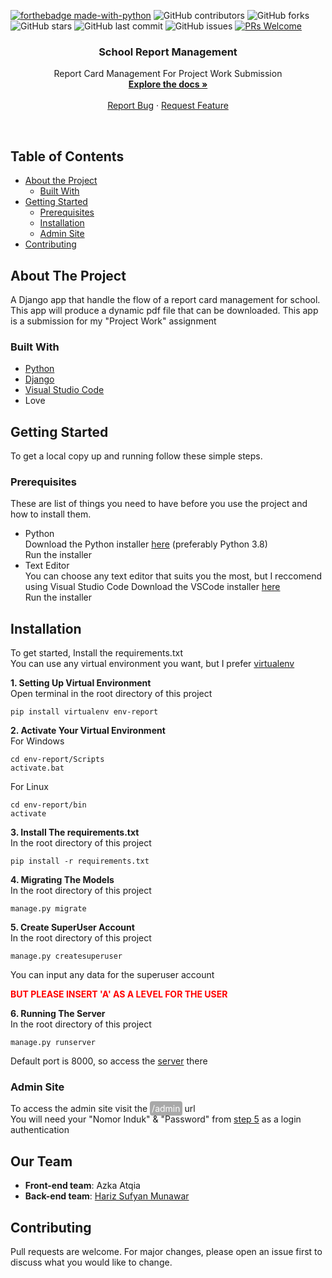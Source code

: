 
[![forthebadge made-with-python](http://ForTheBadge.com/images/badges/made-with-python.svg)](https://www.python.org/)
![GitHub contributors](https://img.shields.io/github/contributors/harizMunawar/school-report-management)
![GitHub forks](https://img.shields.io/github/forks/harizMunawar/school-report-management?style=social)
![GitHub stars](https://img.shields.io/github/stars/harizMunawar/school-report-management?style=social)
![GitHub last commit](https://img.shields.io/github/last-commit/harizMunawar/school-report-management)
![GitHub issues](https://img.shields.io/github/issues/harizMunawar/school-report-management)
[![PRs Welcome](https://img.shields.io/badge/PRs-welcome-brightgreen.svg?style=flat-square)](http://makeapullrequest.com)

<p align="center">
  <h3 align="center">School Report Management</h3>

  <p align="center">
    Report Card Management For Project Work Submission
    <br />
    <a href="https://github.com/harizMunawar/school-report-management"><strong>Explore the docs »</strong></a>
    <br />
    <br />    
    <a href="https://github.com/harizMunawar/school-report-management/issues">Report Bug</a>
    ·
    <a href="https://github.com/harizMunawar/school-report-management/issues">Request Feature</a>
  </p>
</p><br>

<!-- TABLE OF CONTENTS -->
## Table of Contents

* [About the Project](#about-the-project)
  * [Built With](#built-with)
* [Getting Started](#getting-started)
  * [Prerequisites](#prerequisites)
  * [Installation](#installation)
  * [Admin Site](#admin-site)
* [Contributing](#contributing)

<!-- ABOUT THE PROJECT -->
## About The Project

A Django app that handle the flow of a report card management for school. This app will produce a dynamic pdf file that can be downloaded. This app is a submission for my "Project Work" assignment

### Built With

* [Python](https://www.python.org/)
* [Django](https://www.djangoproject.com/)
* [Visual Studio Code](https://code.visualstudio.com/)
* Love

<!-- GETTING STARTED -->
## Getting Started

To get a local copy up and running follow these simple steps.

### Prerequisites

These are list of things you need to have before you use the project and how to install them.
* Python<br>
Download the Python installer [here](https://www.python.org/downloads/) (preferably Python 3.8)<br>
Run the installer
* Text Editor<br>
You can choose any text editor that suits you the most, but I reccomend using Visual Studio Code
Download the VSCode installer [here](https://code.visualstudio.com/download)<br>
Run the installer

## Installation
To get started, Install the requirements.txt<br>
You can use any virtual environment you want, but I prefer [virtualenv](https://pypi.org/project/virtualenv/)

__1. Setting Up Virtual Environment__<br>
Open terminal in the root directory of this project
```
pip install virtualenv env-report
```

__2. Activate Your Virtual Environment__<br>
For Windows
```
cd env-report/Scripts
activate.bat
```
For Linux
```
cd env-report/bin
activate
```

__3. Install The requirements.txt__<br>
In the root directory of this project
```
pip install -r requirements.txt
```

__4. Migrating The Models__<br>
In the root directory of this project
```
manage.py migrate
```

__5. Create SuperUser Account__<br>
In the root directory of this project
```
manage.py createsuperuser
```
You can input any data for the superuser account
<p style="color: red; font-weight: bold">BUT PLEASE INSERT 'A' AS A LEVEL FOR THE USER</p>

__6. Running The Server__<br>
In the root directory of this project
```
manage.py runserver
```
Default port is 8000, so access the [server](127.0.0.1:8000) there

### Admin Site
To access the admin site visit the <text style="background-color: #A9A9A9; padding: 3px; border-radius: 4px; color: white">/admin</text> url<br>
You will need your "Nomor Induk" & "Password" from [step 5](#installation) as a login authentication

## Our Team
* **Front-end team**: Azka Atqia
* **Back-end team**: [Hariz Sufyan Munawar](https://github.com/harizMunawar)

## Contributing
Pull requests are welcome. For major changes, please open an issue first to discuss what you would like to change.

